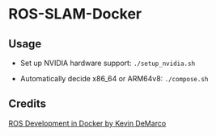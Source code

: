 # ROS-SLAM-Docker

## Usage

- Set up NVIDIA hardware support: `./setup_nvidia.sh`

- Automatically decide x86_64 or ARM64v8: `./compose.sh`

## Credits

[ROS Development in Docker by Kevin DeMarco](https://www.kevindemarco.com/ros/docker/docker-compose/robotics/programming/development/2022/12/28/ros-docker.html)
